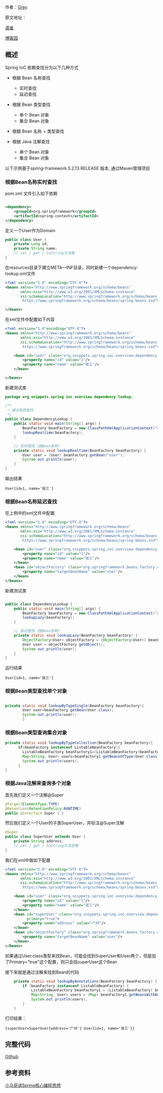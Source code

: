 作者：[Grey](https://www.cnblogs.com/greyzeng/)

原文地址：

[语雀](https://www.yuque.com/greyzeng/uzfhep/oshvxb)

[博客园](https://www.cnblogs.com/greyzeng/p/14459565.html)

## 概述

Spring IoC 依赖查找分为以下几种方式

- 根据 Bean 名称查找
    - 实时查找
    - 延迟查找

- 根据 Bean 类型查找
    - 单个 Bean 对象
    - 集合 Bean 对象

- 根据 Bean 名称 + 类型查找

- 根据 Java 注解查找
    - 单个 Bean 对象
    - 集合 Bean 对象

以下示例基于spring-framework 5.2.13.RELEASE 版本, 通过Maven管理项目

### 根据Bean名称实时查找

pom.xml 文件引入如下依赖

```xml

<dependency>
    <groupId>org.springframework</groupId>
    <artifactId>spring-context</artifactId>
</dependency>
```

定义一个User作为Domain

```java
public class User {
    private Long id;
    private String name;
    // set / get / toString方法略
}

```

在resources目录下建立META—INF目录，同时新建一个dependency-lookup.xml文件

```xml
<?xml version="1.0" encoding="UTF-8"?>
<beans xmlns="http://www.springframework.org/schema/beans"
       xmlns:xsi="http://www.w3.org/2001/XMLSchema-instance"
       xsi:schemaLocation="http://www.springframework.org/schema/beans
        https://www.springframework.org/schema/beans/spring-beans.xsd">

</beans>
```

在xml文件中配置如下内容

```xml
<?xml version="1.0"encoding="UTF-8"?>
<beans xmlns="http://www.springframework.org/schema/beans"
       xmlns:xsi="http://www.w3.org/2001/XMLSchema-instance"
       xsi:schemaLocation="http://www.springframework.org/schema/beans
        https://www.springframework.org/schema/beans/spring-beans.xsd">

    <bean id="user" class="org.snippets.spring.ioc.overview.dependency.domain.User">
        <property name="id" value="1"/>
        <property name="name" value="张三"/>
    </bean>

</beans>
```

新建测试类

```java
package org.snippets.spring.ioc.overview.dependency.lookup;

/**
 * 通过名称查找
 */
public class DependencyLookup {
    public static void main(String[] args) {
        BeanFactory beanFactory = new ClassPathXmlApplicationContext("classpath:/META-INF/dependency-lookup.xml");
        lookupRealtime(beanFactory);
    }

    // 实时查找（按Bean名称）
    private static void lookupRealtime(BeanFactory beanFactory) {
        User user = (User) beanFactory.getBean("user");
        System.out.println(user);
    }
}

```

输出结果

```
User{id=1, name='张三'}
```

### 根据Bean名称延迟查找

在上例中的xml文件中配置

```xml
<?xml version="1.0" encoding="UTF-8"?>
<beans xmlns="http://www.springframework.org/schema/beans"
       xmlns:xsi="http://www.w3.org/2001/XMLSchema-instance"
       xsi:schemaLocation="http://www.springframework.org/schema/beans
        https://www.springframework.org/schema/beans/spring-beans.xsd">

    <bean id="user" class="org.snippets.spring.ioc.overview.dependency.domain.User">
        <property name="id" value="1"/>
        <property name="name" value="张三"/>
    </bean>
    <bean id="objectFactory" class="org.springframework.beans.factory.config.ObjectFactoryCreatingFactoryBean">
        <property name="targetBeanName" value="user"/>
    </bean>
</beans>
```

新建测试类

```java

public class DependencyLookup {
    public static void main(String[] args) {
        BeanFactory beanFactory = new ClassPathXmlApplicationContext("classpath:/META-INF/dependency-lookup.xml");
        lookupLazy(beanFactory);
    }

    // 延迟查找（按Bean名称）
    private static void lookupLazy(BeanFactory beanFactory) {
        ObjectFactory<User> objectFactory = (ObjectFactory<User>) beanFactory.getBean("objectFactory");
        User user = objectFactory.getObject();
        System.out.println(user);
    }
}

```

运行结果

```
User{id=1, name='张三'}
```

### 根据Bean类型查找单个对象

```java

private static void lookupByTypeSingle(BeanFactory beanFactory){
        User user=beanFactory.getBean(User.class);
        System.out.println(user);
        }

```

### 根据Bean类型查询集合对象

```java
private static void lookupByTypeCollection(BeanFactory beanFactory){
      if(beanFactory instanceof ListableBeanFactory){
        ListableBeanFactory beanFactory1=(ListableBeanFactory)beanFactory;
        Map<String, User> users=beanFactory1.getBeansOfType(User.class);
        System.out.println(users);
      }
}
```
### 根据Java注解来查询多个对象

首先我们定义一个注解@Super

```java
@Target(ElementType.TYPE)
@Retention(RetentionPolicy.RUNTIME)
public @interface Super { }
```

然后我们定义一个User的子类SuperUser，并标注@Super注解

```java
@Super
public class SuperUser extends User {
    private String address;
    // set / get / toString方法忽略
}
```

我们在xml中做如下配置

```xml
<?xml version="1.0" encoding="UTF-8"?>
<beans xmlns="http://www.springframework.org/schema/beans"
       xmlns:xsi="http://www.w3.org/2001/XMLSchema-instance"
       xsi:schemaLocation="http://www.springframework.org/schema/beans
        https://www.springframework.org/schema/beans/spring-beans.xsd">

    <bean id="user" class="org.snippets.spring.ioc.overview.dependency.domain.User">
        <property name="id" value="1"/>
        <property name="name" value="张三"/>
    </bean>
    <bean id="superUser" class="org.snippets.spring.ioc.overview.dependency.domain.SuperUser" parent="user"
          primary="true">
        <property name="address" value="广州"/>
    </bean>
    <bean id="objectFactory" class="org.springframework.beans.factory.config.ObjectFactoryCreatingFactoryBean">
        <property name="targetBeanName" value="user"/>
    </bean>
</beans>
```

如果通过User.class类型来找Bean，可能会找到SuperUser和User两个，但是加了Primary="true"这个配置，则只会找superUser这个Bean

接下来就是通过注解来找到Bean的代码

```java
    private static void lookupByAnnotations(BeanFactory beanFactory) {
        if (beanFactory instanceof ListableBeanFactory) {
            ListableBeanFactory beanFactory1 = (ListableBeanFactory) beanFactory;
            Map<String, User> users = (Map) beanFactory1.getBeansWithAnnotation(Super.class);
            System.out.println(users);
        }
    }
```

打印结果：

```
{superUser=SuperUser{address='广州'} User{id=1, name='张三'}}
```

## 完整代码

[Github](https://github.com/GreyZeng/thinking-in-spring/java-beans-demo)

## 参考资料

[小马哥讲Spring核心编程思想](https://time.geekbang.org/course/intro/100042601)